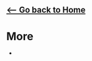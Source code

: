 ## [<-- Go back to Home](https://thecoducer.github.io/GeeksForGeeks_DSA_Course_Solutions/)
# More
- 